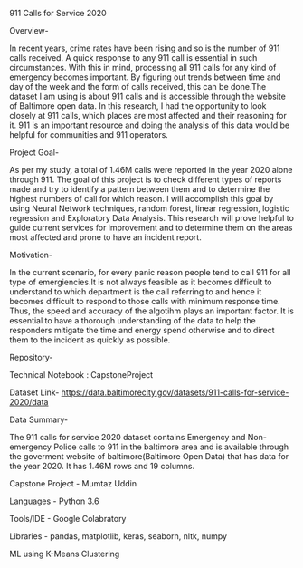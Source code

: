 911 Calls for Service 2020

Overview-

In recent years, crime rates have been rising and so is the number of 911 calls received. A quick response to any 911 call is essential in such circumstances. With this in mind, processing all 911 calls for any kind of emergency becomes important. By figuring out trends between time and day of the week and the form of calls received, this can be done.The dataset I am using is about 911 calls and is accessible through the website of Baltimore open data. In this research, I had the opportunity to look closely at 911 calls, which places are most affected and their reasoning for it. 911 is an important resource and doing the analysis of this data would be helpful for communities and 911 operators.

Project Goal-

As per my study, a total of 1.46M calls were reported in the year 2020 alone through 911. The goal of this project is to check different types of reports made and try to identify a pattern between them and to determine the highest numbers of call for which reason. I will accomplish this goal by using Neural Network techniques, random forest, linear regression, logistic regression and Exploratory Data Analysis. This research will prove helpful to guide current services for improvement and to determine them on the areas most affected and prone to have an incident report.

Motivation-

In the current scenario, for every panic reason people tend to call 911 for all type of emergiencies.It is not always feasible as it becomes difficult to understand to which department is the call referring to and hence it becomes difficult to respond to those calls with minimum response time. Thus, the speed and accuracy of the algotihm plays an important factor. It is essential to have a thorough understanding of the data to help the responders mitigate the time and energy spend otherwise and to direct them to the incident as quickly as possible.

Repository-

Technical Notebook : CapstoneProject

Dataset Link- https://data.baltimorecity.gov/datasets/911-calls-for-service-2020/data

Data Summary-

The 911 calls for service 2020 dataset contains Emergency and Non-emergency Police calls to 911 in the baltimore area and is available through the goverment website of baltimore(Baltimore Open Data) that has data for the year 2020. It has 1.46M rows and 19 columns.

Capstone Project - Mumtaz Uddin

Languages - Python 3.6

Tools/IDE - Google Colabratory

Libraries - pandas, matplotlib, keras, seaborn, nltk, numpy

ML using K-Means Clustering
